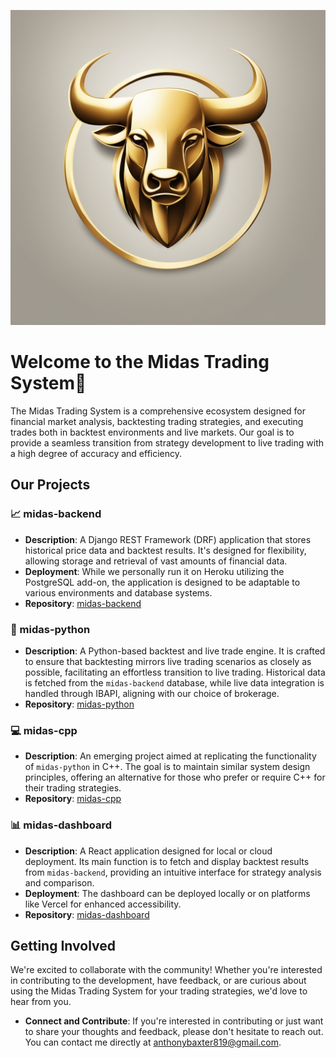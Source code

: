 ![Midas Trading System Logo](/midas_logo.jpeg)

# Welcome to the Midas Trading System👋

The Midas Trading System is a comprehensive ecosystem designed for financial market analysis, backtesting trading strategies, and executing trades both in backtest environments and live markets. Our goal is to provide a seamless transition from strategy development to live trading with a high degree of accuracy and efficiency.

## Our Projects

### 📈 midas-backend
- **Description**: A Django REST Framework (DRF) application that stores historical price data and backtest results. It's designed for flexibility, allowing storage and retrieval of vast amounts of financial data.
- **Deployment**: While we personally run it on Heroku utilizing the PostgreSQL add-on, the application is designed to be adaptable to various environments and database systems.
- **Repository**: [midas-backend](https://github.com/yourorganization/midas-backend)

### 🐍 midas-python
- **Description**: A Python-based backtest and live trade engine. It is crafted to ensure that backtesting mirrors live trading scenarios as closely as possible, facilitating an effortless transition to live trading. Historical data is fetched from the `midas-backend` database, while live data integration is handled through IBAPI, aligning with our choice of brokerage.
- **Repository**: [midas-python](https://github.com/yourorganization/midas-python)

### 💻 midas-cpp
- **Description**: An emerging project aimed at replicating the functionality of `midas-python` in C++. The goal is to maintain similar system design principles, offering an alternative for those who prefer or require C++ for their trading strategies.
- **Repository**: [midas-cpp](https://github.com/yourorganization/midas-cpp)

### 📊 midas-dashboard
- **Description**: A React application designed for local or cloud deployment. Its main function is to fetch and display backtest results from `midas-backend`, providing an intuitive interface for strategy analysis and comparison.
- **Deployment**: The dashboard can be deployed locally or on platforms like Vercel for enhanced accessibility.
- **Repository**: [midas-dashboard](https://github.com/yourorganization/midas-dashboard)

## Getting Involved

We're excited to collaborate with the community! Whether you're interested in contributing to the development, have feedback, or are curious about using the Midas Trading System for your trading strategies, we'd love to hear from you.

- **Connect and Contribute**: If you're interested in contributing or just want to share your thoughts and feedback, please don't hesitate to reach out. You can contact me directly at [anthonybaxter819@gmail.com](mailto:your-email@example.com).



<!--
- **Join the Conversation**: While we're still in the process of setting up formal contribution guidelines and discussion forums, your early interest and input would be invaluable in shaping the future of the Midas Trading System. 

- **Stay Tuned**: We're working on developing comprehensive documentation for each project within the ecosystem. Your feedback and questions will help us focus on the areas that matter most to our users and contributors.
-->
